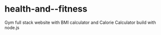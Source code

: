 # health-and--fitness
Gym full stack website with BMI calculator and Calorie Calculator build with node.js
